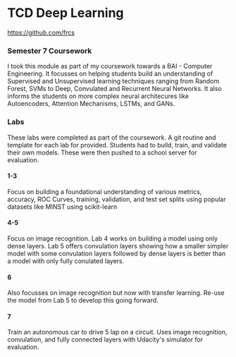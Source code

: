 # TCD Deep Learning 
https://github.com/frcs

### Semester 7 Coursework
I took this module as part of my coursework towards a BAI - Computer Engineering. It focusses on helping students build an understanding of Supervised and Unsupervised learning techniques ranging from Random Forest, SVMs to Deep, Convulated and Recurrent Neural Networks. It also informs the students on more complex neural architecures like Autoencoders, Attention Mechanisms, LSTMs, and GANs.

### Labs
These labs were completed as part of the coursework. A git routine and template for each lab for provided. Students had to build, train, and validate their own models. These were then pushed to a school server for evaluation. 

#### 1-3
Focus on building a foundational understanding of various metrics, accuracy, ROC Curves, training, validation, and test set splits using popular datasets like MINST using scikit-learn

#### 4-5
Focus on image recognition. Lab 4 works on building a model using only dense layers. Lab 5 offers convulation layers showing how a smaller simpler model with some convulation layers followed by dense layers is better than a model with only fully conulated layers.

#### 6
Also focusses on image recognition but now with transfer learning. Re-use the model from Lab 5 to develop this going forward. 

#### 7
Train an autonomous car to drive 5 lap on a circuit. Uses image recognition, convulation, and fully connected layers with Udacity's simulator for evaluation.
